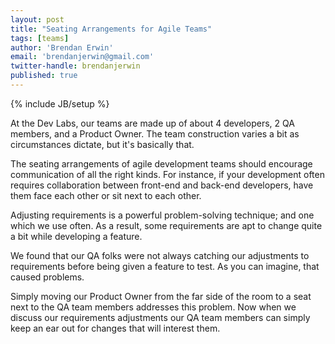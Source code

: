 ```yaml
---
layout: post
title: "Seating Arrangements for Agile Teams"
tags: [teams]
author: 'Brendan Erwin'
email: 'brendanjerwin@gmail.com'
twitter-handle: brendanjerwin
published: true
---
```

{% include JB/setup %}

At the Dev Labs, our teams are made up of about 4 developers, 2 QA members, and a Product Owner. The team construction varies a bit as circumstances dictate, but it's basically that.

The seating arrangements of agile development teams should encourage communication of all the right kinds. For instance, if your development often requires collaboration between front-end and back-end developers, have them face each other or sit next to each other.

Adjusting requirements is a powerful problem-solving technique; and one which we use often. As a result, some requirements are apt to change quite a bit while developing a feature. 

We found that our QA folks were not always catching our adjustments to requirements before being given a feature to test. As you can imagine, that caused problems.

Simply moving our Product Owner from the far side of the room to a seat next to the QA team members addresses this problem. Now when we discuss our requirements adjustments our QA team members can simply keep an ear out for changes that will interest them.
